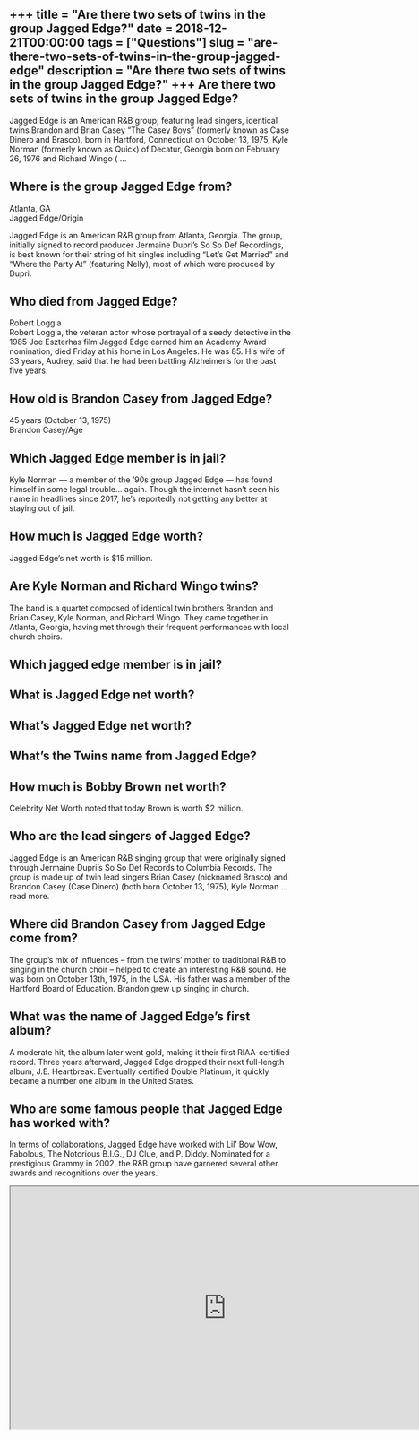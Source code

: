 +++
title = "Are there two sets of twins in the group Jagged Edge?"
date = 2018-12-21T00:00:00
tags = ["Questions"]
slug = "are-there-two-sets-of-twins-in-the-group-jagged-edge"
description = "Are there two sets of twins in the group Jagged Edge?"
+++
Are there two sets of twins in the group Jagged Edge?
-----------------------------------------------------

Jagged Edge is an American R&amp;B group; featuring lead singers, identical twins Brandon and Brian Casey “The Casey Boys” (formerly known as Case Dinero and Brasco), born in Hartford, Connecticut on October 13, 1975, Kyle Norman (formerly known as Quick) of Decatur, Georgia born on February 26, 1976 and Richard Wingo ( …

Where is the group Jagged Edge from?
------------------------------------

Atlanta, GA  
Jagged Edge/Origin

Jagged Edge is an American R&amp;B group from Atlanta, Georgia. The group, initially signed to record producer Jermaine Dupri’s So So Def Recordings, is best known for their string of hit singles including “Let’s Get Married” and “Where the Party At” (featuring Nelly), most of which were produced by Dupri.

Who died from Jagged Edge?
--------------------------

Robert Loggia  
Robert Loggia, the veteran actor whose portrayal of a seedy detective in the 1985 Joe Eszterhas film Jagged Edge earned him an Academy Award nomination, died Friday at his home in Los Angeles. He was 85. His wife of 33 years, Audrey, said that he had been battling Alzheimer’s for the past five years.

How old is Brandon Casey from Jagged Edge?
------------------------------------------

45 years (October 13, 1975)  
Brandon Casey/Age

Which Jagged Edge member is in jail?
------------------------------------

Kyle Norman — a member of the ’90s group Jagged Edge — has found himself in some legal trouble… again. Though the internet hasn’t seen his name in headlines since 2017, he’s reportedly not getting any better at staying out of jail.

How much is Jagged Edge worth?
------------------------------

Jagged Edge’s net worth is $15 million.

Are Kyle Norman and Richard Wingo twins?
----------------------------------------

The band is a quartet composed of identical twin brothers Brandon and Brian Casey, Kyle Norman, and Richard Wingo. They came together in Atlanta, Georgia, having met through their frequent performances with local church choirs.

Which jagged edge member is in jail?
------------------------------------

What is Jagged Edge net worth?
------------------------------

What’s Jagged Edge net worth?
-----------------------------

What’s the Twins name from Jagged Edge?
---------------------------------------

How much is Bobby Brown net worth?
----------------------------------

Celebrity Net Worth noted that today Brown is worth $2 million.

Who are the lead singers of Jagged Edge?
----------------------------------------

Jagged Edge is an American R&amp;B singing group that were originally signed through Jermaine Dupri’s So So Def Records to Columbia Records. The group is made up of twin lead singers Brian Casey (nicknamed Brasco) and Brandon Casey (Case Dinero) (both born October 13, 1975), Kyle Norman … read more.

Where did Brandon Casey from Jagged Edge come from?
---------------------------------------------------

The group’s mix of influences – from the twins’ mother to traditional R&amp;B to singing in the church choir – helped to create an interesting R&amp;B sound. He was born on October 13th, 1975, in the USA. His father was a member of the Hartford Board of Education. Brandon grew up singing in church.

What was the name of Jagged Edge’s first album?
-----------------------------------------------

A moderate hit, the album later went gold, making it their first RIAA-certified record. Three years afterward, Jagged Edge dropped their next full-length album, J.E. Heartbreak. Eventually certified Double Platinum, it quickly became a number one album in the United States.

Who are some famous people that Jagged Edge has worked with?
------------------------------------------------------------

In terms of collaborations, Jagged Edge have worked with Lil’ Bow Wow, Fabolous, The Notorious B.I.G., DJ Clue, and P. Diddy. Nominated for a prestigious Grammy in 2002, the R&amp;B group have garnered several other awards and recognitions over the years.

<iframe allow="accelerometer; autoplay; clipboard-write; encrypted-media; gyroscope; picture-in-picture" allowfullscreen="" class="__youtube_prefs__  epyt-is-override  no-lazyload" data-no-lazy="1" data-origheight="433" data-origwidth="770" data-skipgform_ajax_framebjll="" height="433" id="_ytid_23594" loading="lazy" src="https://www.youtube.com/embed/nRFZiNo8OLY?enablejsapi=1&autoplay=0&cc_load_policy=0&cc_lang_pref=&iv_load_policy=1&loop=0&modestbranding=0&rel=1&fs=1&playsinline=0&autohide=2&theme=dark&color=red&controls=1&" title="YouTube player" width="770"></iframe>